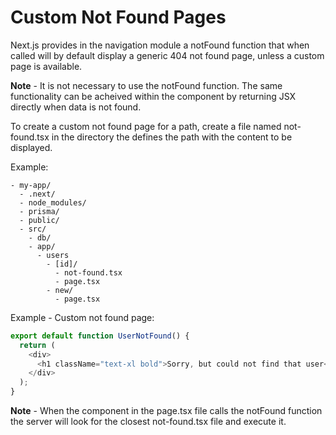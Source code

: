 # Custom Not Found Pages

Next.js provides in the navigation module a notFound function that when called will by default display a generic 404 not found page, unless a custom page is available.

**Note** - It is not necessary to use the notFound function. The same functionality can be acheived within the component by returning JSX directly when data is not found.

To create a custom not found page for a path, create a file named not-found.tsx in the directory the defines the path with the content to be displayed.

Example:

```
- my-app/
  - .next/
  - node_modules/
  - prisma/
  - public/
  - src/
    - db/
    - app/
      - users
        - [id]/
          - not-found.tsx
          - page.tsx
        - new/
          - page.tsx
```

Example - Custom not found page:

```typescript
export default function UserNotFound() {
  return (
    <div>
      <h1 className="text-xl bold">Sorry, but could not find that user</h1>
    </div>
  );
}
```

**Note** - When the component in the page.tsx file calls the notFound function the server will look for the closest not-found.tsx file and execute it.
